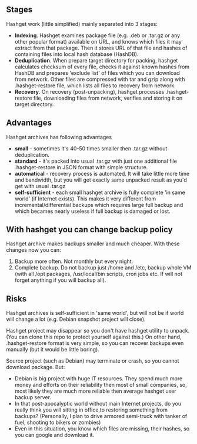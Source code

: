 ## Stages
Hashget work (little simplified) mainly separated into 3 stages:

- **Indexing**. Hashget examines package file (e.g. .deb or .tar.gz or any other popular format) available on URL, and knows which files it may extract from that package. Then it stores URL of that file and hashes of containing files into local hash database (HashDB).
- **Deduplication**. When prepare target directory for packing, hashget calculates checksum of every file, checks it against known hashes from HashDB and prepares 'exclude list' of files which you can download from network. Other files are compressed with tar and gzip along with .hashget-restore file, which lists all files to recovery from network.
- **Recovery**. On recovery (post-unpacking), hashget processes .hashget-restore file, downloading files from network, verifies and storing it on target directory. 

## Advantages

Hashget archives has following advantages

- **small** - sometimes it's 40-50 times smaller then .tar.gz without deduplication. 
- **standard** - it's packed into usual .tar.gz with just one additional file .hashget-restore in JSON format with simple structure.
- **automatical** - recovery process is automated. It will take little more time and bandwidth, but you will get exactly same unpacked result as you'd get with usual .tar.gz
- **self-sufficient** - each small hashget archive is fully complete 'in same world' (if Internet exists). This makes it very different from incremental/differential backups which requires large full backup and which becames nearly useless if full backup is damaged or lost. 

## With hashget you can change backup policy
Hashget archive makes backups smaller and much cheaper. With these changes now you can:
1. Backup more often. Not monthly but every night.
2. Complete backup. Do not backup just /home and /etc, backup whole VM (with all /opt packages, /usr/local/bin scripts, cron jobs etc. If will not forget anything if you will backup all).

## Risks
Hashget archives is self-sufficient in 'same world', but will not be if world will change a lot (e.g. Debian snapshot project will close).

Hashget project may disappear so you don't have hashget utility to unpack. (You can clone this repo to protect yourself against this.) On other hand, .hashget-restore format is very simple, so you can recover backups even manually (but it would be little boring).

Source project (such as Debian) may terminate or crash, so you cannot download package. But:

- Debian is big project with huge IT resources. They spend much more money and efforts on their reliability then most of small companies, so, most likely they are much more reliable then average hashget user backup server.
- In that post-apocalyptic world without main Internet projects, do you really think you will sitting in office,to restoring something from backups? (Personally, I plan to drive armored semi-truck with tanker of fuel, shooting to bikers or zombies)
- Even in this situation, you know which files are missing, their hashes, so you can google and download it.








